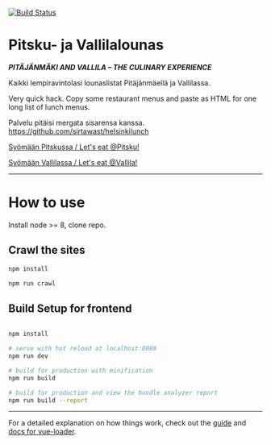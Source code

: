 [![Build Status](https://travis-ci.org/sirtawast/pitskulounas.svg?branch=master)](https://travis-ci.org/sirtawast/pitskulounas)

# Pitsku- ja Vallilalounas

_**PITÄJÄNMÄKI AND VALLILA – THE CULINARY EXPERIENCE**_


Kaikki lempiravintolasi lounaslistat Pitäjänmäellä ja Vallilassa.

Very quick hack. Copy some restaurant menus and paste as HTML for one long list of lunch menus.

Palvelu pitäisi mergata sisarensa kanssa. https://github.com/sirtawast/helsinkilunch


[Syömään Pitskussa / Let's eat @Pitsku!](https://sirtawast.github.io/pitskulounas)

[Syömään Vallilassa / Let's eat @Vallila!](https://sirtawast.github.io/pitskulounas/#/vallila)

---

# How to use

Install node >= 8, clone repo.

## Crawl the sites

``` bash
npm install

npm run crawl
```

## Build Setup for frontend

``` bash

npm install

# serve with hot reload at localhost:8080
npm run dev

# build for production with minification
npm run build

# build for production and view the bundle analyzer report
npm run build --report
```

---

For a detailed explanation on how things work, check out the [guide](http://vuejs-templates.github.io/webpack/) and [docs for vue-loader](http://vuejs.github.io/vue-loader).
